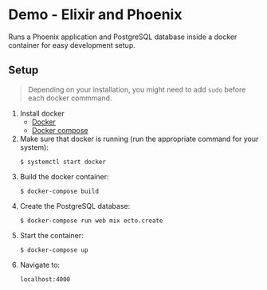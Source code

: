 # Demo - Elixir and Phoenix
Runs a Phoenix application and PostgreSQL database inside a docker container for easy development setup.

## Setup
> Depending on your installation, you might need to add `sudo` before each docker commmand.

1. Install docker
    * [Docker](https://docs.docker.com/get-started/)
    * [Docker compose](https://docs.docker.com/compose/)
2. Make sure that docker is running (run the appropriate command for your system):
    ```
    $ systemctl start docker
    ```
3. Build the docker container:
    ```
    $ docker-compose build
    ```
4. Create the PostgreSQL database:
    ```
    $ docker-compose run web mix ecto.create
    ```
5. Start the container:
    ```
    $ docker-compose up
    ```
6. Navigate to:
    ```
    localhost:4000
    ```
